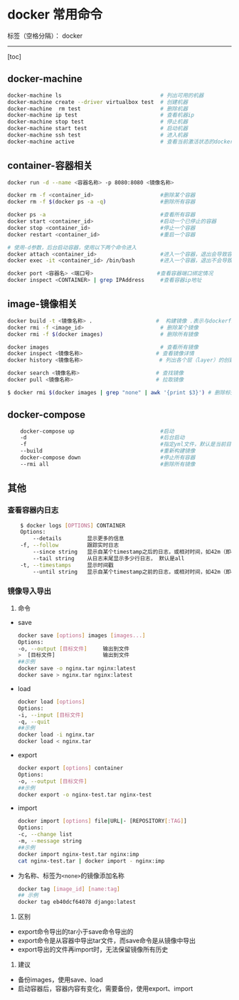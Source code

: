 ﻿# docker 常用命令

标签（空格分隔）： docker

---
[toc]

## docker-machine

```bash
docker-machine ls                               # 列出可用的机器
docker-machine create --driver virtualbox test  # 创建机器
docker-machine  rm test                         # 删除机器
docker-machine ip test                          # 查看机器ip
docker-machine stop test                        # 停止机器
docker-machine start test                       # 启动机器
docker-machine ssh test                         # 进入机器
docker-machine active                           # 查看当前激活状态的docker主机
```

## container-容器相关

```bash
docker run -d --name <容器名称> -p 8080:8080 <镜像名称>

docker rm -f <container_id>                     #删除某个容器
docker rm -f $(docker ps -a -q)                 #删除所有容器

docker ps -a                                    #查看所有容器
docker start <container_id>                     #启动一个已停止的容器
docker stop <container_id>                      #停止一个容器
docker restart <container_id>                   #重启一个容器

# 使用-d参数，后台启动容器，使用以下两个命令进入
docker attach <container_id>                    #进入一个容器，退出会导致容器停止
docker exec -it <container_id> /bin/bash        #进入一个容器，退出不会导致容器停止

docker port <容器名> <端口号>                    #查看容器端口绑定情况
docker inspect <CONTAINER> | grep IPAddress     #查看容器ip地址
```

## image-镜像相关

```bash
docker build -t <镜像名称> .                    #  构建镜像 .表示与dockerfile在同一目录
docker rmi -f <image_id>                        # 删除某个镜像
docker rmi -f $(docker images)                  # 删除所有镜像

docker images                                   # 查看所有镜像
docker inspect <镜像名称>                       # 查看镜像详情 
docker history <镜像名称>                        # 列出各个层（layer）的创建信息

docker search <镜像名称>                        # 查找镜像
docker pull <镜像名称>                          # 拉取镜像

$ docker rmi $(docker images | grep "none" | awk '{print $3}') # 删除标签是none的镜像
```

## docker-compose

```bash
    docker-compose up                           #启动
    -d                                          #后台启动
    -f                                          #指定yml文件，默认是当前目录下docker-compose.yml
    --build                                     #重新构建镜像
    docker-compose down                         #停止所有容器
    --rmi all                                   #删除所有镜像
```

## 其他

### 查看容器内日志

```bash
    $ docker logs [OPTIONS] CONTAINER
    Options:
        --details        显示更多的信息
    -f, --follow         跟踪实时日志
        --since string   显示自某个timestamp之后的日志，或相对时间，如42m（即42分钟）
        --tail string    从日志末尾显示多少行日志， 默认是all
    -t, --timestamps     显示时间戳
        --until string   显示自某个timestamp之前的日志，或相对时间，如42m（即42分钟）
```

### 镜像导入导出

1. 命令

- save

    ```bash
    docker save [options] images [images...]
    Options:
    -o, --output [目标文件]     输出到文件
    >  [目标文件]               输出到文件
    ##示例
    docker save -o nginx.tar nginx:latest
    docker save > nginx.tar nginx:latest
    ```

- load

    ```bash
    docker load [options]
    Options:
    -i, --input [目标文件]
    -q, --quit  
    ##示例
    docker load -i nginx.tar
    docker load < nginx.tar
    ```

- export

    ```bash
    docker export [options] container
    Options:
    -o, --output [目标文件]
    ##示例
    docker export -o nginx-test.tar nginx-test
    ```

- import

    ```bash
    docker import [options] file|URL|- [REPOSITORY[:TAG]]
    Options:
    -c, --change list
    -m, --message string 
    ##示例
    docker import nginx-test.tar nginx:imp
    cat nginx-test.tar | docker import - nginx:imp
    ```

- 为名称、标签为`<none>`的镜像添加名称

    ```bash
    docker tag [image_id] [name:tag]
    ## 示例
    docker tag eb40dcf64078 django:latest
    ```

1. 区别

- export命令导出的tar小于save命令导出的
- export命令是从容器中导出tar文件，而save命令是从镜像中导出
- export导出的文件再import时，无法保留镜像所有历史

1. 建议

- 备份images，使用save、load
- 启动容器后，容器内容有变化，需要备份，使用export、import

